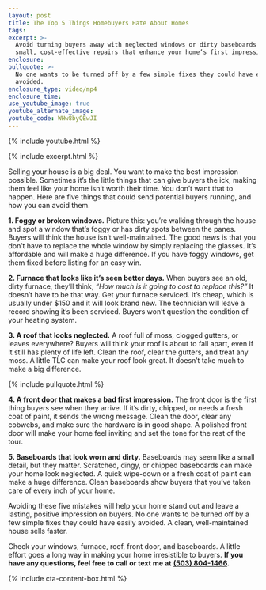 ```yaml
---
layout: post
title: The Top 5 Things Homebuyers Hate About Homes
tags:
excerpt: >-
  Avoid turning buyers away with neglected windows or dirty baseboards by making
  small, cost-effective repairs that enhance your home’s first impression.
enclosure:
pullquote: >-
  No one wants to be turned off by a few simple fixes they could have easily
  avoided.
enclosure_type: video/mp4
enclosure_time:
use_youtube_image: true
youtube_alternate_image:
youtube_code: WHw8byQEwJI
---
```

{% include youtube.html %}

{% include excerpt.html %}

Selling your house is a big deal. You want to make the best impression possible. Sometimes it’s the little things that can give buyers the ick, making them feel like your home isn’t worth their time. You don’t want that to happen. Here are five things that could send potential buyers running, and how you can avoid them.

**1\. Foggy or broken windows.** Picture this: you’re walking through the house and spot a window that’s foggy or has dirty spots between the panes. Buyers will think the house isn’t well-maintained. The good news is that you don’t have to replace the whole window by simply replacing the glasses. It’s affordable and will make a huge difference. If you have foggy windows, get them fixed before listing for an easy win.

**2\. Furnace that looks like it’s seen better days.** When buyers see an old, dirty furnace, they’ll think, *“How much is it going to cost to replace this?”* It doesn’t have to be that way. Get your furnace serviced. It’s cheap, which is usually under $150 and it will look brand new. The technician will leave a record showing it’s been serviced. Buyers won’t question the condition of your heating system.

**3\. A roof that looks neglected.** A roof full of moss, clogged gutters, or leaves everywhere? Buyers will think your roof is about to fall apart, even if it still has plenty of life left. Clean the roof, clear the gutters, and treat any moss. A little TLC can make your roof look great. It doesn’t take much to make a big difference.

{% include pullquote.html %}

**4\. A front door that makes a bad first impression.** The front door is the first thing buyers see when they arrive. If it’s dirty, chipped, or needs a fresh coat of paint, it sends the wrong message. Clean the door, clear any cobwebs, and make sure the hardware is in good shape. A polished front door will make your home feel inviting and set the tone for the rest of the tour.

**5\. Baseboards that look worn and dirty.** Baseboards may seem like a small detail, but they matter. Scratched, dingy, or chipped baseboards can make your home look neglected. A quick wipe-down or a fresh coat of paint can make a huge difference. Clean baseboards show buyers that you’ve taken care of every inch of your home.

Avoiding these five mistakes will help your home stand out and leave a lasting, positive impression on buyers. No one wants to be turned off by a few simple fixes they could have easily avoided. A clean, well-maintained house sells faster.

Check your windows, furnace, roof, front door, and baseboards. A little effort goes a long way in making your home irresistible to buyers. **If you have any questions, feel free to call or text me at** [**(503) 804-1466**](tel:5038041466)**.**

{% include cta-content-box.html %}

<br>